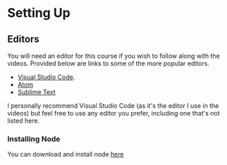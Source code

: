 # Setting Up

## Editors

You will need an editor for this course if you wish to follow along with the videos.
Provided below are links to some of the more popular editors.

- [Visual Studio Code](https://code.visualstudio.com/).
- [Atom](https://atom-editor.cc/)
- [Sublime Text](https://www.sublimetext.com/)

I personally recommend Visual Studio Code (as it's the editor I use in the videos) but feel free to use any editor you prefer, including one that's not listed here.

### Installing Node

You can download and install node [here](https://nodejs.org/en)
